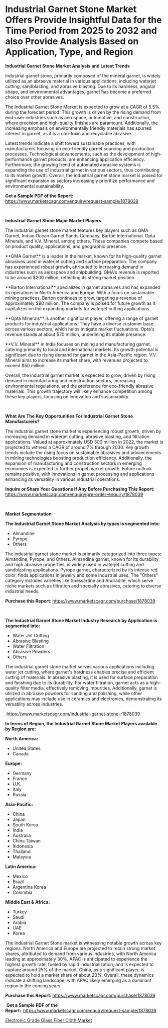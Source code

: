 <p><h1>Industrial Garnet Stone Market Offers Provide Insightful Data for the Time Period from 2025 to 2032 and also Provide Analysis Based on Application, Type, and Region</h1></p><p><strong>Industrial Garnet Stone Market Analysis and Latest Trends</strong></p>
<p><p>Industrial garnet stone, primarily composed of the mineral garnet, is widely utilized as an abrasive material in various applications, including waterjet cutting, sandblasting, and abrasive blasting. Due to its hardness, angular shape, and environmental advantages, garnet has become a preferred choice over other abrasives. </p><p>The Industrial Garnet Stone Market is expected to grow at a CAGR of 5.5% during the forecast period. This growth is driven by the rising demand from end-user industries such as aerospace, automotive, and construction, where precision and high-quality finishes are paramount. Additionally, the increasing emphasis on environmentally friendly materials has spurred interest in garnet, as it is a non-toxic and recyclable abrasive.</p><p>Latest trends indicate a shift toward sustainable practices, with manufacturers focusing on eco-friendly garnet sourcing and production processes. Technological advancements, such as the development of high-performance garnet products, are enhancing application efficiency. Furthermore, the growing trend of automated abrasive systems is expanding the use of industrial garnet in various sectors, thus contributing to its market growth. Overall, the industrial garnet stone market is poised for significant expansion as sectors increasingly prioritize performance and environmental sustainability.</p></p>
<p><strong>Get a Sample PDF of the Report:&nbsp;</strong> <a href="https://www.marketscagr.com/enquiry/request-sample/1878039?utm_campaign=2938&utm_medium=2&utm_source=Github&utm_content=ia&utm_term=03042025&utm_id=industrial-garnet-stone">https://www.marketscagr.com/enquiry/request-sample/1878039</a></p>
<p>&nbsp;</p>
<p><strong>Industrial Garnet Stone Major Market Players</strong></p>
<p><p>The industrial garnet stone market features key players such as GMA Garnet, Indian Ocean Garnet Sands Company, Barton International, Opta Minerals, and V.V. Mineral, among others. These companies compete based on product quality, applications, and geographic presence.</p><p>**GMA Garnet** is a leader in the market, known for its high-quality garnet abrasives used in waterjet cutting and surface preparation. The company has experienced robust growth, attributed to increasing demand in industries such as aerospace and shipbuilding. GMA's revenue is reported to be around $200 million, reflecting its strong market position.</p><p>**Barton International** specializes in garnet abrasives and has expanded its operations in North America and Europe. With a focus on sustainable mining practices, Barton continues to grow, targeting a revenue of approximately $90 million. The company is poised for future growth as it capitalizes on the expanding markets for waterjet cutting applications.</p><p>**Opta Minerals** is another significant player, offering a range of garnet products for industrial applications. They have a diverse customer base across various sectors, which helps mitigate market fluctuations. Opta's revenue stands at about $70 million, underlining its stable presence.</p><p>**V.V. Mineral** in India focuses on mining and manufacturing garnet, catering primarily to local and international markets. Its growth potential is significant due to rising demand for garnet in the Asia-Pacific region. V.V. Mineral aims to increase its market share, with revenues projected to exceed $50 million.</p><p>Overall, the industrial garnet market is expected to grow, driven by rising demand in manufacturing and construction sectors, increasing environmental regulations, and the preference for eco-friendly abrasive materials. This growth trajectory will likely enhance competition among these key players, focusing on innovation and sustainability.</p></p>
<p>&nbsp;</p>
<p><strong>What Are The Key Opportunities For Industrial Garnet Stone Manufacturers?</strong></p>
<p><p>The industrial garnet stone market is experiencing robust growth, driven by increasing demand in waterjet cutting, abrasive blasting, and filtration applications. Valued at approximately USD 500 million in 2022, the market is projected to witness a CAGR of around 7% through 2030. Key growth trends include the rising focus on sustainable abrasives and advancements in mining technologies boosting production efficiency. Additionally, the expansion of manufacturing and construction sectors in emerging economies is expected to further propel market growth. Future outlook remains positive, with innovations in garnet processing and applications enhancing its versatility in various industrial operations.</p></p>
<p><strong>Inquire or Share Your Questions If Any Before Purchasing This Report:</strong> <a href="https://www.marketscagr.com/enquiry/pre-order-enquiry/1878039?utm_campaign=2938&utm_medium=2&utm_source=Github&utm_content=ia&utm_term=03042025&utm_id=industrial-garnet-stone">https://www.marketscagr.com/enquiry/pre-order-enquiry/1878039</a></p>
<p>&nbsp;</p>
<p><strong>Market Segmentation</strong></p>
<p><strong>The Industrial Garnet Stone Market Analysis by types is segmented into:</strong></p>
<p><ul><li>Almandine</li><li>Pyrope</li><li>Others</li></ul></p>
<p><p>The industrial garnet stone market is primarily categorized into three types: Almandine, Pyrope, and Others. Almandine garnet, known for its durability and high abrasive properties, is widely used in waterjet cutting and sandblasting applications. Pyrope garnet, characterized by its intense red color, finds applications in jewelry and some industrial uses. The "Others" category includes varieties like Spessartine and Andradite, which serve niche markets such as filtration and specialty abrasives, catering to diverse industrial needs.</p></p>
<p><strong>Purchase this Report:&nbsp;</strong><a href="https://www.marketscagr.com/purchase/1878039?utm_campaign=2938&utm_medium=2&utm_source=Github&utm_content=ia&utm_term=03042025&utm_id=industrial-garnet-stone">https://www.marketscagr.com/purchase/1878039</a></p>
<p>&nbsp;</p>
<p><strong>The Industrial Garnet Stone Market Industry Research by Application is segmented into:</strong></p>
<p><ul><li>Water Jet Cutting</li><li>Abrasive Blasting</li><li>Water Filtration</li><li>Abrasive Powders</li><li>Others</li></ul></p>
<p><p>The industrial garnet stone market serves various applications including water jet cutting, where garnet's hardness enables precise and efficient cutting of materials. In abrasive blasting, it is used for surface preparation and finishing due to its durability. For water filtration, garnet acts as a high-quality filter media, effectively removing impurities. Additionally, garnet is utilized in abrasive powders for sanding and polishing, while other applications may include use in ceramics and electronics, demonstrating its versatility across industries.</p></p>
<p><a href="https://www.marketscagr.com/industrial-garnet-stone-r1878039?utm_campaign=2938&utm_medium=2&utm_source=Github&utm_content=ia&utm_term=03042025&utm_id=industrial-garnet-stone">&nbsp;https://www.marketscagr.com/industrial-garnet-stone-r1878039</a></p>
<p><strong>In terms of Region, the Industrial Garnet Stone Market Players available by Region are:</strong></p>
<p>
    <p> <strong> North America: </strong>
        <ul>
            <li>United States</li>
            <li>Canada</li>
        </ul>
        </p> 
    <p> <strong> Europe: </strong>
        <ul>
            <li>Germany</li>
            <li>France</li>
            <li>U.K.</li>
            <li>Italy</li>
            <li>Russia</li>
        </ul>
        </p> 
    <p> <strong> Asia-Pacific: </strong>
        <ul>
            <li>China</li>
            <li>Japan</li>
            <li>South Korea</li>
            <li>India</li>
            <li>Australia</li>
            <li>China Taiwan</li>
            <li>Indonesia</li>
            <li>Thailand</li>
            <li>Malaysia</li>
        </ul>
        </p> 
    <p> <strong> Latin America: </strong>
        <ul>
            <li>Mexico</li>
            <li>Brazil</li>
            <li>Argentina Korea</li>
            <li>Colombia</li>
        </ul>
        </p> 
    <p> <strong> Middle East & Africa: </strong>
        <ul>
            <li>Turkey</li>
            <li>Saudi</li>
            <li>Arabia</li>
            <li>UAE</li>
            <li>Korea</li>
        </ul>
    </p>
    </p>
<p><p>The Industrial Garnet Stone market is witnessing notable growth across key regions. North America and Europe are projected to retain strong market shares, attributed to demand from various industries, with North America leading at approximately 30%. APAC is anticipated to experience the highest growth rate, fueled by rapid industrialization, and is expected to capture around 25% of the market. China, as a significant player, is expected to hold a market share of about 20%. Overall, these dynamics indicate a shifting landscape, with APAC likely emerging as a dominant region in the coming years.</p></p>
<p><strong>Purchase this Report: </strong><a href="https://www.marketscagr.com/purchase/1878039?utm_campaign=2938&utm_medium=2&utm_source=Github&utm_content=ia&utm_term=03042025&utm_id=industrial-garnet-stone">https://www.marketscagr.com/purchase/1878039</a></p>
<p>&nbsp;<strong>Get a Sample PDF of the Report:&nbsp;&nbsp;</strong><a href="https://www.marketscagr.com/enquiry/request-sample/1878039?utm_campaign=2938&utm_medium=2&utm_source=Github&utm_content=ia&utm_term=03042025&utm_id=industrial-garnet-stone">https://www.marketscagr.com/enquiry/request-sample/1878039</a></p>
<p><strong></strong></p>
<p><p><a href="https://github.com/salodipura00/Market-Research-Report-List-1/blob/main/electronic-grade-glass-fiber-cloth-market.md?utm_campaign=2938&utm_medium=2&utm_source=Github&utm_content=ia&utm_term=03042025&utm_id=industrial-garnet-stone">Electronic Grade Glass Fiber Cloth Market</a></p></p>